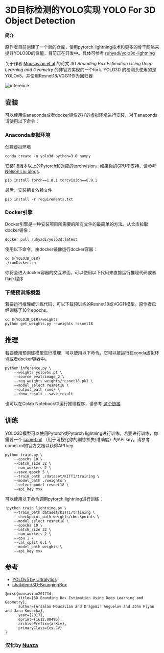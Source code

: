 # 3D目标检测的YOLO实现 YOLO For 3D Object Detection

#### 简介
原作者目前创建了一个新的仓库，使用pytorch lightning技术和更多的骨干网络来提升YOLO3D的性能，目前正在开发中。具体可参考 [ruhyadi/yolo3d-lightning](https://github.com/ruhyadi/yolo3d-lightning)

关于作者 [Mousavian et al](https://arxiv.org/abs/1612.00496) 的论文 *3D Bounding Box Estimation Using Deep Learning and Geometry* 的非官方实现的一个fork. YOLO3D 的检测头使用的是YOLOv5，并使用Resnet18/VGG11作为回归器

![inference](docs/demo.gif)

## 安装
可以使用像anaconda或者docker镜像这样的虚拟环境进行安装，对于anaconda请使用以下命令：

### Anaconda虚拟环境
创建虚拟环境
```
conda create -n yolo3d python=3.8 numpy
```
安装1.8版本以上的Pytorch和对应的torchvision。如果你的GPU不支持，请参考 [Nelson Liu blogs](https://github.com/nelson-liu/pytorch-manylinux-binaries). 
```
pip install torch==1.8.1 torcvision==0.9.1
```
最后，安装相关依赖文件
```
pip install -r requirements.txt
```

### Docker引擎
Docker引擎是一种安装项目所需要的所有文件的最简单的方法。从仓库拉取docker镜像：
```
docker pull ruhyadi/yolo3d:latest
```
使用以下命令，由docker镜像运行docker容器：
```
cd ${YOLO3D_DIR}
./runDocker.sh
```
你将会进入docker容器的交互界面。可以使用以下代码来直接运行推理代码或者flask程序

### 下载预训练模型
若要运行推理或训练代码，可以下载预训练的Resnet18或VGG11模型。原作者已经训练了10个epochs。
```
cd ${YOLO3D_DIR}/weights
python get_weights.py --weights resnet18
```

## 推理
若要使用预训练模型进行推理，可以使用以下命令。它可以被运行在conda虚拟环境或者docker容器中。
```
python inference.py \
    --weights yolov5s.pt \
    --source eval/image_2 \
    --reg_weights weights/resnet18.pkl \
    --model_select resnet18 \
    --output_path runs/ \
    --show_result --save_result
```
也可以在Colab Notebook中运行推理程序，请参考 [这个链接](https://colab.research.google.com/drive/1vhgGRRDqHEqsrqZXBjBJHDFWJk9Pw0qZ?usp=sharing).

## 训练
YOLO3D模型可以使用Pytorch或Pytorch lightning进行训练。若要进行训练，你需要一个 [comet.ml](https://www.comet.ml) （用于可视化你的训练损失/准确度）的APi key。请参考comet.ml的官方文档以获得API key
```
python train.py \
    --epochs 10 \
    --batch_size 32 \
    --num_workers 2 \
    --save_epoch 5 \
    --train_path ./dataset/KITTI/training \
    --model_path ./weights \
    --select_model resnet18 \
    --api_key xxx
```
可以使用以下命令调用pytorch lightning进行训练：
```
!python train_lightning.py \
    --train_path dataset/KITTI/training \
    --checkpoint_path weights/checkpoints \
    --model_select resnet18 \
    --epochs 10 \
    --batch_size 32 \
    --num_workers 2 \
    --gpu 1 \
    --val_split 0.1 \
    --model_path weights \
    --api_key xxx
```

## 参考
- [YOLOv5 by Ultralytics](https://github.com/ultralytics/yolov5)
- [shakdem/3D-BoungingBox](https://github.com/skhadem/3D-BoundingBox)

```
@misc{mousavian20173d,
      title={3D Bounding Box Estimation Using Deep Learning and Geometry}, 
      author={Arsalan Mousavian and Dragomir Anguelov and John Flynn and Jana Kosecka},
      year={2017},
      eprint={1612.00496},
      archivePrefix={arXiv},
      primaryClass={cs.CV}
}
```

### 汉化by [Nuaza](https://github.com/Nuaza)